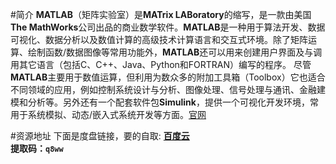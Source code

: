 #简介
**MATLAB**（矩阵实验室）是**MATrix LABoratory**的缩写，是一款由美国**The MathWorks**公司出品的商业数学软件。**MATLAB**是一种用于算法开发、数据可视化、数据分析以及数值计算的高级技术计算语言和交互式环境。除了矩阵运算、绘制函数/数据图像等常用功能外，**MATLAB**还可以用来创建用户界面及与调用其它语言（包括C、C++、Java、Python和FORTRAN）编写的程序。
尽管**MATLAB**主要用于数值运算，但利用为数众多的附加工具箱（Toolbox）它也适合不同领域的应用，例如控制系统设计与分析、图像处理、信号处理与通讯、金融建模和分析等。另外还有一个配套软件包**Simulink**，提供一个可视化开发环境，常用于系统模拟、动态/嵌入式系统开发等方面。[官网][1]

#资源地址
下面是度盘链接，要的自取:
**[百度云][2]**         
**提取码：`q8ww`**


  [1]: https://www.mathworks.com/products/matlab.html
  [2]: https://pan.baidu.com/s/1yvuOpGALNeh7Yv1gG55-5A